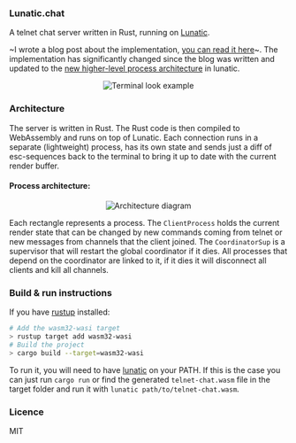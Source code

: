 ### Lunatic.chat

A telnet chat server written in Rust, running on [Lunatic](https://github.com/lunatic-solutions/lunatic).

~I wrote a blog post about the implementation,
[you can read it here](https://lunatic.solutions/blog/lunatic-chat/)~. The implementation has significantly
changed since the blog was written and updated to the [new higher-level process architecture][0] in lunatic.

<div align="center">
    <img src="https://raw.githubusercontent.com/lunatic-solutions/chat/main/assets/ss.png" alt="Terminal look example">
</div>

### Architecture

The server is written in Rust. The Rust code is then compiled to WebAssembly and runs on top of
Lunatic. Each connection runs in a separate (lightweight) process, has its own state and sends
just a diff of esc-sequences back to the terminal to bring it up to date with the current render
buffer.

#### Process architecture:

<div align="center">
    <img src="https://raw.githubusercontent.com/lunatic-solutions/chat/main/assets/diagram.png" alt="Architecture diagram">
</div>

Each rectangle represents a process. The `ClientProcess` holds the current render state that can be changed
by new commands coming from telnet or new messages from channels that the client joined. The `CoordinatorSup`
is a supervisor that will restart the global coordinator if it dies. All processes that depend on the
coordinator are linked to it, if it dies it will disconnect all clients and kill all channels.

### Build & run instructions

If you have [rustup](https://rustup.rs/) installed:

```bash
# Add the wasm32-wasi target
> rustup target add wasm32-wasi
# Build the project
> cargo build --target=wasm32-wasi
```

To run it, you will need to have [lunatic](https://github.com/lunatic-solutions/lunatic) on your PATH.
If this is the case you can just run `cargo run` or find the generated `telnet-chat.wasm` file
in the target folder and run it with `lunatic path/to/telnet-chat.wasm`.

### Licence

MIT

[0]: https://github.com/lunatic-solutions/rust-lib/releases/tag/v0.9.0

